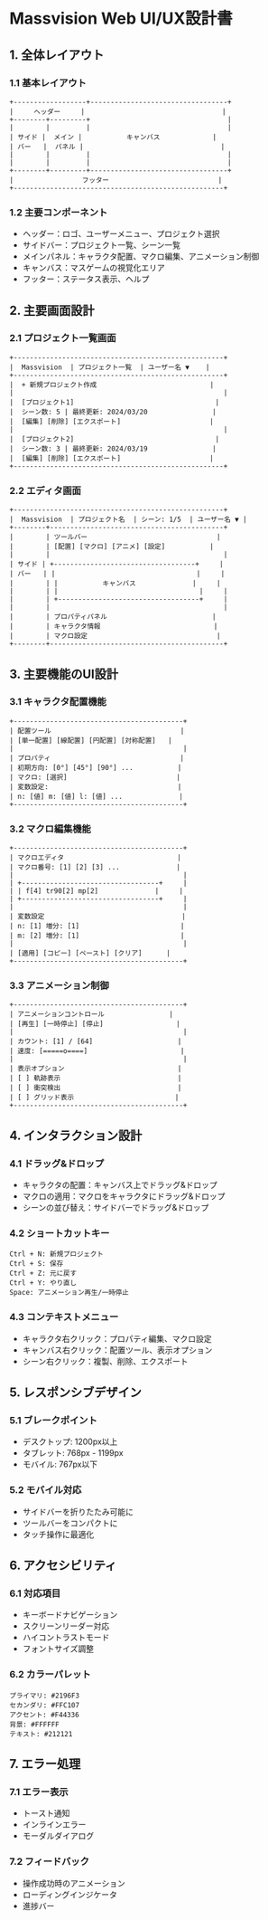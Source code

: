# Massvision Web UI/UX設計書

## 1. 全体レイアウト

### 1.1 基本レイアウト
```
+------------------+----------------------------------+
|     ヘッダー     |                                  |
+--------+---------+                                  |
|        |         |                                  |
| サイド |  メイン |           キャンバス             |
| バー   |  パネル |                                  |
|        |         |                                  |
|        |         |                                  |
+--------+---------+----------------------------------+
|                 フッター                           |
+----------------------------------------------------+
```

### 1.2 主要コンポーネント
- ヘッダー：ロゴ、ユーザーメニュー、プロジェクト選択
- サイドバー：プロジェクト一覧、シーン一覧
- メインパネル：キャラクタ配置、マクロ編集、アニメーション制御
- キャンバス：マスゲームの視覚化エリア
- フッター：ステータス表示、ヘルプ

## 2. 主要画面設計

### 2.1 プロジェクト一覧画面
```
+----------------------------------------------------+
|  Massvision  | プロジェクト一覧  | ユーザー名 ▼    |
+----------------------------------------------------+
|  + 新規プロジェクト作成                            |
|                                                    |
|  [プロジェクト1]                                   |
|  シーン数: 5 | 最終更新: 2024/03/20                |
|  [編集] [削除] [エクスポート]                      |
|                                                    |
|  [プロジェクト2]                                   |
|  シーン数: 3 | 最終更新: 2024/03/19                |
|  [編集] [削除] [エクスポート]                      |
+----------------------------------------------------+
```

### 2.2 エディタ画面
```
+----------------------------------------------------+
|  Massvision  | プロジェクト名  | シーン: 1/5  | ユーザー名 ▼ |
+--------+-------------------------------------------+
|        | ツールバー                                |
|        | [配置] [マクロ] [アニメ] [設定]           |
|        |                                           |
| サイド | +-----------------------------------+     |
| バー   | |                                   |     |
|        | |           キャンバス              |     |
|        | |                                   |     |
|        | +-----------------------------------+     |
|        |                                           |
|        | プロパティパネル                          |
|        | キャラクタ情報                            |
|        | マクロ設定                                |
+--------+-------------------------------------------+
```

## 3. 主要機能のUI設計

### 3.1 キャラクタ配置機能
```
+------------------------------------------+
| 配置ツール                                |
| [単一配置] [線配置] [円配置] [対称配置]   |
|                                          |
| プロパティ                                |
| 初期方向: [0°] [45°] [90°] ...           |
| マクロ: [選択]                           |
| 変数設定:                                |
| n: [値] m: [値] l: [値] ...              |
+------------------------------------------+
```

### 3.2 マクロ編集機能
```
+------------------------------------------+
| マクロエディタ                            |
| マクロ番号: [1] [2] [3] ...              |
|                                          |
| +----------------------------------+     |
| | f[4] tr90[2] mp[2]              |     |
| +----------------------------------+     |
|                                          |
| 変数設定                                  |
| n: [1] 増分: [1]                         |
| m: [2] 増分: [1]                         |
|                                          |
| [適用] [コピー] [ペースト] [クリア]      |
+------------------------------------------+
```

### 3.3 アニメーション制御
```
+------------------------------------------+
| アニメーションコントロール                |
| [再生] [一時停止] [停止]                  |
|                                          |
| カウント: [1] / [64]                     |
| 速度: [=====o====]                       |
|                                          |
| 表示オプション                            |
| [ ] 軌跡表示                             |
| [ ] 衝突検出                             |
| [ ] グリッド表示                         |
+------------------------------------------+
```

## 4. インタラクション設計

### 4.1 ドラッグ&ドロップ
- キャラクタの配置：キャンバス上でドラッグ&ドロップ
- マクロの適用：マクロをキャラクタにドラッグ&ドロップ
- シーンの並び替え：サイドバーでドラッグ&ドロップ

### 4.2 ショートカットキー
```
Ctrl + N: 新規プロジェクト
Ctrl + S: 保存
Ctrl + Z: 元に戻す
Ctrl + Y: やり直し
Space: アニメーション再生/一時停止
```

### 4.3 コンテキストメニュー
- キャラクタ右クリック：プロパティ編集、マクロ設定
- キャンバス右クリック：配置ツール、表示オプション
- シーン右クリック：複製、削除、エクスポート

## 5. レスポンシブデザイン

### 5.1 ブレークポイント
- デスクトップ: 1200px以上
- タブレット: 768px - 1199px
- モバイル: 767px以下

### 5.2 モバイル対応
- サイドバーを折りたたみ可能に
- ツールバーをコンパクトに
- タッチ操作に最適化

## 6. アクセシビリティ

### 6.1 対応項目
- キーボードナビゲーション
- スクリーンリーダー対応
- ハイコントラストモード
- フォントサイズ調整

### 6.2 カラーパレット
```
プライマリ: #2196F3
セカンダリ: #FFC107
アクセント: #F44336
背景: #FFFFFF
テキスト: #212121
```

## 7. エラー処理

### 7.1 エラー表示
- トースト通知
- インラインエラー
- モーダルダイアログ

### 7.2 フィードバック
- 操作成功時のアニメーション
- ローディングインジケータ
- 進捗バー 